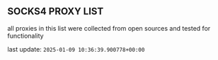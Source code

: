 ## SOCKS4 PROXY LIST

all proxies in this list were collected from open sources and tested for functionality

last update: `2025-01-09 10:36:39.900778+00:00`
